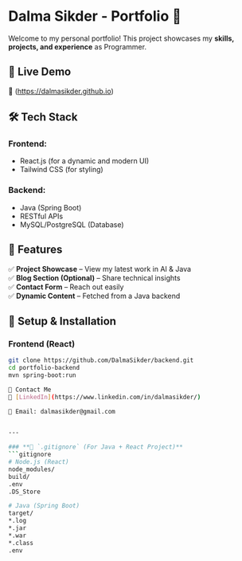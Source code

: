 # Dalma Sikder - Portfolio 🚀  

Welcome to my personal portfolio! This project showcases my **skills, projects, and experience** as Programmer.  

## 📌 Live Demo  
🔗 (https://dalmasikder.github.io)  

## 🛠️ Tech Stack  
### Frontend:  
- React.js (for a dynamic and modern UI)  
- Tailwind CSS (for styling)  

### Backend:  
- Java (Spring Boot)  
- RESTful APIs  
- MySQL/PostgreSQL (Database)  

## 🚀 Features  
✅ **Project Showcase** – View my latest work in AI & Java  
✅ **Blog Section (Optional)** – Share technical insights  
✅ **Contact Form** – Reach out easily  
✅ **Dynamic Content** – Fetched from a Java backend  

## 📂 Setup & Installation  
### Frontend (React)  
```sh
git clone https://github.com/DalmaSikder/backend.git
cd portfolio-backend
mvn spring-boot:run

📩 Contact Me
🔗 [LinkedIn](https://www.linkedin.com/in/dalmasikder/)

📧 Email: dalmasikder@gmail.com


---

### **📝 `.gitignore` (For Java + React Project)**  
```gitignore
# Node.js (React)
node_modules/
build/
.env
.DS_Store

# Java (Spring Boot)
target/
*.log
*.jar
*.war
*.class
.env

